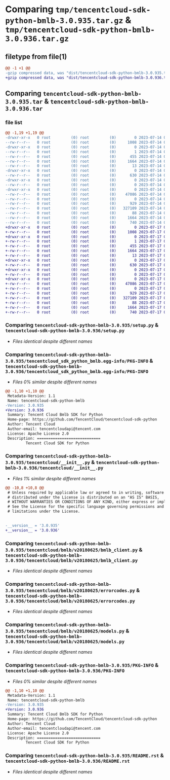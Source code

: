 # Comparing `tmp/tencentcloud-sdk-python-bmlb-3.0.935.tar.gz` & `tmp/tencentcloud-sdk-python-bmlb-3.0.936.tar.gz`

## filetype from file(1)

```diff
@@ -1 +1 @@
-gzip compressed data, was "dist/tencentcloud-sdk-python-bmlb-3.0.935.tar", last modified: Fri Jul 14 00:17:46 2023, max compression
+gzip compressed data, was "dist/tencentcloud-sdk-python-bmlb-3.0.936.tar", last modified: Mon Jul 17 00:18:30 2023, max compression
```

## Comparing `tencentcloud-sdk-python-bmlb-3.0.935.tar` & `tencentcloud-sdk-python-bmlb-3.0.936.tar`

### file list

```diff
@@ -1,19 +1,19 @@
-drwxr-xr-x   0 root         (0) root         (0)        0 2023-07-14 00:17:46.000000 tencentcloud-sdk-python-bmlb-3.0.935/
--rw-r--r--   0 root         (0) root         (0)     1008 2023-07-14 00:17:46.000000 tencentcloud-sdk-python-bmlb-3.0.935/setup.py
-drwxr-xr-x   0 root         (0) root         (0)        0 2023-07-14 00:17:46.000000 tencentcloud-sdk-python-bmlb-3.0.935/tencentcloud_sdk_python_bmlb.egg-info/
--rw-r--r--   0 root         (0) root         (0)        1 2023-07-14 00:17:46.000000 tencentcloud-sdk-python-bmlb-3.0.935/tencentcloud_sdk_python_bmlb.egg-info/dependency_links.txt
--rw-r--r--   0 root         (0) root         (0)      455 2023-07-14 00:17:46.000000 tencentcloud-sdk-python-bmlb-3.0.935/tencentcloud_sdk_python_bmlb.egg-info/SOURCES.txt
--rw-r--r--   0 root         (0) root         (0)     1664 2023-07-14 00:17:46.000000 tencentcloud-sdk-python-bmlb-3.0.935/tencentcloud_sdk_python_bmlb.egg-info/PKG-INFO
--rw-r--r--   0 root         (0) root         (0)       13 2023-07-14 00:17:46.000000 tencentcloud-sdk-python-bmlb-3.0.935/tencentcloud_sdk_python_bmlb.egg-info/top_level.txt
-drwxr-xr-x   0 root         (0) root         (0)        0 2023-07-14 00:17:46.000000 tencentcloud-sdk-python-bmlb-3.0.935/tencentcloud/
--rw-r--r--   0 root         (0) root         (0)      630 2023-07-14 00:17:46.000000 tencentcloud-sdk-python-bmlb-3.0.935/tencentcloud/__init__.py
-drwxr-xr-x   0 root         (0) root         (0)        0 2023-07-14 00:17:46.000000 tencentcloud-sdk-python-bmlb-3.0.935/tencentcloud/bmlb/
--rw-r--r--   0 root         (0) root         (0)        0 2023-07-14 00:17:46.000000 tencentcloud-sdk-python-bmlb-3.0.935/tencentcloud/bmlb/__init__.py
-drwxr-xr-x   0 root         (0) root         (0)        0 2023-07-14 00:17:46.000000 tencentcloud-sdk-python-bmlb-3.0.935/tencentcloud/bmlb/v20180625/
--rw-r--r--   0 root         (0) root         (0)    47086 2023-07-14 00:17:46.000000 tencentcloud-sdk-python-bmlb-3.0.935/tencentcloud/bmlb/v20180625/bmlb_client.py
--rw-r--r--   0 root         (0) root         (0)        0 2023-07-14 00:17:46.000000 tencentcloud-sdk-python-bmlb-3.0.935/tencentcloud/bmlb/v20180625/__init__.py
--rw-r--r--   0 root         (0) root         (0)      929 2023-07-14 00:17:46.000000 tencentcloud-sdk-python-bmlb-3.0.935/tencentcloud/bmlb/v20180625/errorcodes.py
--rw-r--r--   0 root         (0) root         (0)   327109 2023-07-14 00:17:46.000000 tencentcloud-sdk-python-bmlb-3.0.935/tencentcloud/bmlb/v20180625/models.py
--rw-r--r--   0 root         (0) root         (0)       88 2023-07-14 00:17:46.000000 tencentcloud-sdk-python-bmlb-3.0.935/setup.cfg
--rw-r--r--   0 root         (0) root         (0)     1664 2023-07-14 00:17:46.000000 tencentcloud-sdk-python-bmlb-3.0.935/PKG-INFO
--rw-r--r--   0 root         (0) root         (0)      740 2023-07-14 00:17:46.000000 tencentcloud-sdk-python-bmlb-3.0.935/README.rst
+drwxr-xr-x   0 root         (0) root         (0)        0 2023-07-17 00:18:30.000000 tencentcloud-sdk-python-bmlb-3.0.936/
+-rw-r--r--   0 root         (0) root         (0)     1008 2023-07-17 00:18:29.000000 tencentcloud-sdk-python-bmlb-3.0.936/setup.py
+drwxr-xr-x   0 root         (0) root         (0)        0 2023-07-17 00:18:30.000000 tencentcloud-sdk-python-bmlb-3.0.936/tencentcloud_sdk_python_bmlb.egg-info/
+-rw-r--r--   0 root         (0) root         (0)        1 2023-07-17 00:18:30.000000 tencentcloud-sdk-python-bmlb-3.0.936/tencentcloud_sdk_python_bmlb.egg-info/dependency_links.txt
+-rw-r--r--   0 root         (0) root         (0)      455 2023-07-17 00:18:30.000000 tencentcloud-sdk-python-bmlb-3.0.936/tencentcloud_sdk_python_bmlb.egg-info/SOURCES.txt
+-rw-r--r--   0 root         (0) root         (0)     1664 2023-07-17 00:18:30.000000 tencentcloud-sdk-python-bmlb-3.0.936/tencentcloud_sdk_python_bmlb.egg-info/PKG-INFO
+-rw-r--r--   0 root         (0) root         (0)       13 2023-07-17 00:18:30.000000 tencentcloud-sdk-python-bmlb-3.0.936/tencentcloud_sdk_python_bmlb.egg-info/top_level.txt
+drwxr-xr-x   0 root         (0) root         (0)        0 2023-07-17 00:18:30.000000 tencentcloud-sdk-python-bmlb-3.0.936/tencentcloud/
+-rw-r--r--   0 root         (0) root         (0)      630 2023-07-17 00:18:29.000000 tencentcloud-sdk-python-bmlb-3.0.936/tencentcloud/__init__.py
+drwxr-xr-x   0 root         (0) root         (0)        0 2023-07-17 00:18:30.000000 tencentcloud-sdk-python-bmlb-3.0.936/tencentcloud/bmlb/
+-rw-r--r--   0 root         (0) root         (0)        0 2023-07-17 00:18:29.000000 tencentcloud-sdk-python-bmlb-3.0.936/tencentcloud/bmlb/__init__.py
+drwxr-xr-x   0 root         (0) root         (0)        0 2023-07-17 00:18:30.000000 tencentcloud-sdk-python-bmlb-3.0.936/tencentcloud/bmlb/v20180625/
+-rw-r--r--   0 root         (0) root         (0)    47086 2023-07-17 00:18:29.000000 tencentcloud-sdk-python-bmlb-3.0.936/tencentcloud/bmlb/v20180625/bmlb_client.py
+-rw-r--r--   0 root         (0) root         (0)        0 2023-07-17 00:18:29.000000 tencentcloud-sdk-python-bmlb-3.0.936/tencentcloud/bmlb/v20180625/__init__.py
+-rw-r--r--   0 root         (0) root         (0)      929 2023-07-17 00:18:29.000000 tencentcloud-sdk-python-bmlb-3.0.936/tencentcloud/bmlb/v20180625/errorcodes.py
+-rw-r--r--   0 root         (0) root         (0)   327109 2023-07-17 00:18:29.000000 tencentcloud-sdk-python-bmlb-3.0.936/tencentcloud/bmlb/v20180625/models.py
+-rw-r--r--   0 root         (0) root         (0)       88 2023-07-17 00:18:30.000000 tencentcloud-sdk-python-bmlb-3.0.936/setup.cfg
+-rw-r--r--   0 root         (0) root         (0)     1664 2023-07-17 00:18:30.000000 tencentcloud-sdk-python-bmlb-3.0.936/PKG-INFO
+-rw-r--r--   0 root         (0) root         (0)      740 2023-07-17 00:18:29.000000 tencentcloud-sdk-python-bmlb-3.0.936/README.rst
```

### Comparing `tencentcloud-sdk-python-bmlb-3.0.935/setup.py` & `tencentcloud-sdk-python-bmlb-3.0.936/setup.py`

 * *Files identical despite different names*

### Comparing `tencentcloud-sdk-python-bmlb-3.0.935/tencentcloud_sdk_python_bmlb.egg-info/PKG-INFO` & `tencentcloud-sdk-python-bmlb-3.0.936/tencentcloud_sdk_python_bmlb.egg-info/PKG-INFO`

 * *Files 0% similar despite different names*

```diff
@@ -1,10 +1,10 @@
 Metadata-Version: 1.1
 Name: tencentcloud-sdk-python-bmlb
-Version: 3.0.935
+Version: 3.0.936
 Summary: Tencent Cloud Bmlb SDK for Python
 Home-page: https://github.com/TencentCloud/tencentcloud-sdk-python
 Author: Tencent Cloud
 Author-email: tencentcloudapi@tencent.com
 License: Apache License 2.0
 Description: ============================
         Tencent Cloud SDK for Python
```

### Comparing `tencentcloud-sdk-python-bmlb-3.0.935/tencentcloud/__init__.py` & `tencentcloud-sdk-python-bmlb-3.0.936/tencentcloud/__init__.py`

 * *Files 1% similar despite different names*

```diff
@@ -10,8 +10,8 @@
 # Unless required by applicable law or agreed to in writing, software
 # distributed under the License is distributed on an "AS IS" BASIS,
 # WITHOUT WARRANTIES OR CONDITIONS OF ANY KIND, either express or implied.
 # See the License for the specific language governing permissions and
 # limitations under the License.
 
 
-__version__ = '3.0.935'
+__version__ = '3.0.936'
```

### Comparing `tencentcloud-sdk-python-bmlb-3.0.935/tencentcloud/bmlb/v20180625/bmlb_client.py` & `tencentcloud-sdk-python-bmlb-3.0.936/tencentcloud/bmlb/v20180625/bmlb_client.py`

 * *Files identical despite different names*

### Comparing `tencentcloud-sdk-python-bmlb-3.0.935/tencentcloud/bmlb/v20180625/errorcodes.py` & `tencentcloud-sdk-python-bmlb-3.0.936/tencentcloud/bmlb/v20180625/errorcodes.py`

 * *Files identical despite different names*

### Comparing `tencentcloud-sdk-python-bmlb-3.0.935/tencentcloud/bmlb/v20180625/models.py` & `tencentcloud-sdk-python-bmlb-3.0.936/tencentcloud/bmlb/v20180625/models.py`

 * *Files identical despite different names*

### Comparing `tencentcloud-sdk-python-bmlb-3.0.935/PKG-INFO` & `tencentcloud-sdk-python-bmlb-3.0.936/PKG-INFO`

 * *Files 0% similar despite different names*

```diff
@@ -1,10 +1,10 @@
 Metadata-Version: 1.1
 Name: tencentcloud-sdk-python-bmlb
-Version: 3.0.935
+Version: 3.0.936
 Summary: Tencent Cloud Bmlb SDK for Python
 Home-page: https://github.com/TencentCloud/tencentcloud-sdk-python
 Author: Tencent Cloud
 Author-email: tencentcloudapi@tencent.com
 License: Apache License 2.0
 Description: ============================
         Tencent Cloud SDK for Python
```

### Comparing `tencentcloud-sdk-python-bmlb-3.0.935/README.rst` & `tencentcloud-sdk-python-bmlb-3.0.936/README.rst`

 * *Files identical despite different names*

